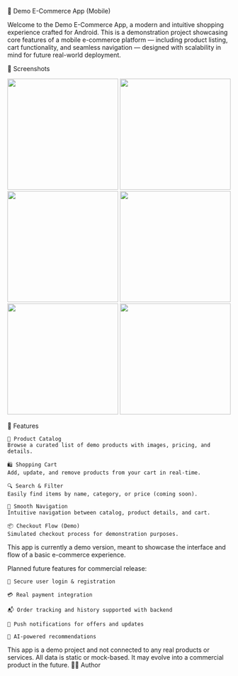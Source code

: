 🛒 Demo E-Commerce App (Mobile)

Welcome to the Demo E-Commerce App, a modern and intuitive shopping experience crafted for Android. This is a demonstration project showcasing core features of a mobile e-commerce platform — including product listing, cart functionality, and seamless navigation — designed with scalability in mind for future real-world deployment.


📸 Screenshots

<img src="https://github.com/user-attachments/assets/e1e04456-bf73-4d5a-8069-2ed8624b049e" width="250"/>
<img src="https://github.com/user-attachments/assets/71773195-6bdc-4ca2-8cf9-721c92e1e89e" width="250"/>
<img src="https://github.com/user-attachments/assets/87f4ddb8-68d5-4556-a3f9-eface44a057b" width="250"/>
<img src="https://github.com/user-attachments/assets/340de598-2f91-4e1b-9a71-8b9b940d1c85" width="250"/>
<img src="https://github.com/user-attachments/assets/e06a45cb-ec14-4371-8c92-fda392b83e36" width="250"/>
<img src="https://github.com/user-attachments/assets/7952b587-afc5-41e5-a24a-f92e9d26d128" width="250"/>


📱 Features

    🧾 Product Catalog
    Browse a curated list of demo products with images, pricing, and details.

    🛍️ Shopping Cart
    Add, update, and remove products from your cart in real-time.

    🔍 Search & Filter
    Easily find items by name, category, or price (coming soon).

    🧭 Smooth Navigation
    Intuitive navigation between catalog, product details, and cart.

    📦 Checkout Flow (Demo)
    Simulated checkout process for demonstration purposes.


This app is currently a demo version, meant to showcase the interface and flow of a basic e-commerce experience.

Planned future features for commercial release:

    🔐 Secure user login & registration

    💳 Real payment integration

    📬 Order tracking and history supported with backend

    📱 Push notifications for offers and updates

    🧠 AI-powered recommendations




This app is a demo project and not connected to any real products or services. All data is static or mock-based.
It may evolve into a commercial product in the future.
👨‍💻 Author




